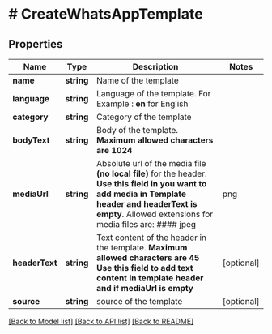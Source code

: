 # # CreateWhatsAppTemplate

## Properties

Name | Type | Description | Notes
------------ | ------------- | ------------- | -------------
**name** | **string** | Name of the template |
**language** | **string** | Language of the template. For Example : **en** for English |
**category** | **string** | Category of the template |
**bodyText** | **string** | Body of the template. **Maximum allowed characters are 1024** |
**mediaUrl** | **string** | Absolute url of the media file **(no local file)** for the header. **Use this field in you want to add media in Template header and headerText is empty**. Allowed extensions for media files are: #### jpeg | png | mp4 | pdf | [optional]
**headerText** | **string** | Text content of the header in the template. **Maximum allowed characters are 45** **Use this field to add text content in template header and if mediaUrl is empty** | [optional]
**source** | **string** | source of the template | [optional]

[[Back to Model list]](../../README.md#models) [[Back to API list]](../../README.md#endpoints) [[Back to README]](../../README.md)
